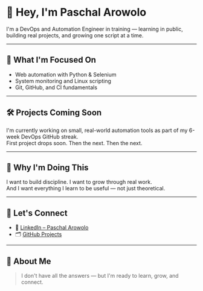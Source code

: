 # 👋 Hey, I'm Paschal Arowolo

I'm a DevOps and Automation Engineer in training — learning in public, building real projects, and growing one script at a time.

---

## 🚀 What I'm Focused On
- Web automation with Python & Selenium
- System monitoring and Linux scripting
- Git, GitHub, and CI fundamentals

---

## 🛠 Projects Coming Soon
I'm currently working on small, real-world automation tools as part of my 6-week DevOps GitHub streak.  
First project drops soon. Then the next. Then the next.

---

## 📌 Why I'm Doing This
I want to build discipline. I want to grow through real work.  
And I want everything I learn to be useful — not just theoretical.

---

## 🤝 Let's Connect
- 💼 [LinkedIn – Paschal Arowolo](https://www.linkedin.com/in/paschal-arowolo-05232a265)
- 🗂 [GitHub Projects](https://github.com/dev-paschall?tab=repositories)

---

## 🧭 About Me
> I don't have all the answers — but I'm ready to learn, grow, and connect.
